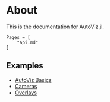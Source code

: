 # About

This is the documentation for AutoViz.jl.

```@contents
Pages = [
    "api.md"
]
```

## Examples

- [AutoViz Basics](@ref)
- [Cameras](@ref)
- [Overlays](@ref)
